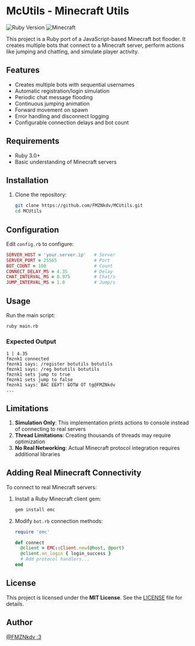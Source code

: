 # McUtils - Minecraft Utils

![Ruby Version](https://img.shields.io/badge/Ruby-3.x+-red)
![Minecraft](https://img.shields.io/badge/Minecraft-all_version-green)

This project is a Ruby port of a JavaScript-based Minecraft bot flooder. It creates multiple bots that connect to a Minecraft server, perform actions like jumping and chatting, and simulate player activity.

## Features
- Creates multiple bots with sequential usernames
- Automatic registration/login simulation
- Periodic chat message flooding
- Continuous jumping animation
- Forward movement on spawn
- Error handling and disconnect logging
- Configurable connection delays and bot count

## Requirements
- Ruby 3.0+
- Basic understanding of Minecraft servers

## Installation
1. Clone the repository:
   ```bash
   git clone https://github.com/FMZNkdv/MCUtils.git
   cd MCUtils
   ```

## Configuration
Edit `config.rb` to configure:
```ruby
SERVER_HOST = 'your.server.ip'   # Server
SERVER_PORT = 25565              # Port
BOT_COUNT = 100                  # Count
CONNECT_DELAY_MS = 4.35          # Delay
CHAT_INTERVAL_MS = 0.975         # Chat/s
JUMP_INTERVAL_MS = 1.0           # Jump/s
```

## Usage
Run the main script:
```bash
ruby main.rb
```

### Expected Output
```
1 | 4.35
fmznk1 connected
fmznk1 says: /register botutils botutils
fmznk1 says: /reg botutils botutils
fmznk1 sets jump to true
fmznk1 sets jump to false
fmznk1 says: ВАС ЕБУТ! БОТЫ ОТ tg@FMZNkdv
...
```
## Limitations
1. **Simulation Only**: This implementation prints actions to console instead of connecting to real servers
2. **Thread Limitations**: Creating thousands of threads may require optimization
3. **No Real Networking**: Actual Minecraft protocol integration requires additional libraries

## Adding Real Minecraft Connectivity
To connect to real Minecraft servers:

1. Install a Ruby Minecraft client gem:
   ```bash
   gem install emc
   ```

2. Modify `bot.rb` connection methods:
   ```ruby
   require 'emc'

   def connect
     @client = EMC::Client.new(@host, @port)
     @client.on_login { login_success }
     # Add protocol handlers...
   end
   ```
   
## License

This project is licensed under the **MIT License**. See the [LICENSE](LICENSE) file for details.

## Author
[@FMZNkdv :3](https://t.me/FMZNkdv)

